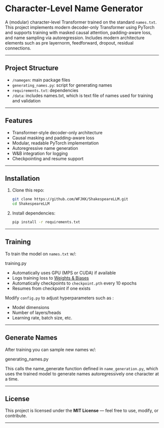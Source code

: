 # Character-Level Name Generator

A (modular) character-level Transformer trained on the standard `names.txt`. This project implements modern decoder-only Transformer using PyTorch and supports training with masked causal attention, padding-aware loss, and name sampling via autoregression. Includes modern architecture elements such as pre layernorm, feedforward, dropout, residual connections.

---

##  Project Structure

- `/namegen`: main package files
- `generating_names.py`: script for generating names
- `requirements.txt`: dependencies
- `/data`: includes names.txt, which is text file of names used for training and validation



---

##  Features

- Transformer-style decoder-only architecture
-  Causal masking and padding-aware loss
-  Modular, readable PyTorch implementation
-  Autoregressive name generation
-  W&B integration for logging
-  Checkpointing and resume support

---

##  Installation

1. Clone this repo:
   ```bash
   git clone https://github.com/WFJKK/ShakespeareLLM.git
   cd ShakespeareLLM
   ```
2. Install dependencies:
   ```bash
   pip install -r requirements.txt
   ```

---

##  Training

To train the model on `names.txt` w/:

 training.py


- Automatically uses GPU (MPS or CUDA) if available
- Logs training loss to [Weights & Biases](https://wandb.ai/)
- Automatically checkpoints to `checkpoint.pth` every 10 epochs
- Resumes from checkpoint if one exists

Modify `config.py` to adjust hyperparameters such as :
- Model dimensions
- Number of layers/heads
- Learning rate, batch size, etc.

---

##  Generate Names

After training you can sample new names w/:

 generating_names.py

This calls the name_generate function defined in `name_generation.py`, which uses the trained model to generate names autoregressively one character at a time.

---



## License

This project is licensed under the **MIT License** — feel free to use, modify, or contribute.

---

